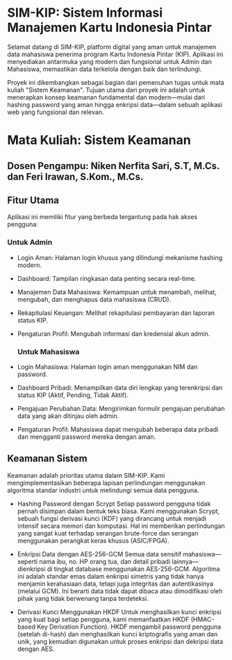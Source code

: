 # SIM-KIP: Sistem Informasi Manajemen Kartu Indonesia Pintar
  Selamat datang di SIM-KIP, platform digital yang aman untuk manajemen data mahasiswa penerima program Kartu Indonesia Pintar (KIP). Aplikasi ini menyediakan antarmuka yang modern dan fungsional untuk Admin dan Mahasiswa, memastikan data terkelola dengan baik dan terlindungi.

  Proyek ini dikembangkan sebagai bagian dari pemenuhan tugas untuk mata kuliah "Sistem Keamanan". Tujuan utama dari proyek ini adalah untuk menerapkan konsep keamanan fundamental dan modern—mulai dari hashing password yang aman hingga enkripsi data—dalam sebuah aplikasi web yang fungsional dan relevan.

# Mata Kuliah: Sistem Keamanan
## Dosen Pengampu: Niken Nerfita Sari, S.T, M.Cs. dan Feri Irawan, S.Kom., M.Cs.

## Fitur Utama
Aplikasi ini memiliki fitur yang berbeda tergantung pada hak akses pengguna:

  ### Untuk Admin
- Login Aman: Halaman login khusus yang dilindungi mekanisme hashing modern.
- Dashboard: Tampilan ringkasan data penting secara real-time.
- Manajemen Data Mahasiswa: Kemampuan untuk menambah, melihat, mengubah, dan menghapus data mahasiswa (CRUD).
- Rekapitulasi Keuangan: Melihat rekapitulasi pembayaran dan laporan status KIP.
- Pengaturan Profil: Mengubah informasi dan kredensial akun admin.

  ### Untuk Mahasiswa
- Login Mahasiswa: Halaman login aman menggunakan NIM dan password.
- Dashboard Pribadi: Menampilkan data diri lengkap yang terenkripsi dan status KIP (Aktif, Pending, Tidak Aktif).
- Pengajuan Perubahan Data: Mengirimkan formulir pengajuan perubahan data yang akan ditinjau oleh admin.
- Pengaturan Profil: Mahasiswa dapat mengubah beberapa data pribadi dan mengganti password mereka dengan aman.

## Keamanan Sistem
Keamanan adalah prioritas utama dalam SIM-KIP. Kami mengimplementasikan beberapa lapisan perlindungan menggunakan algoritma standar industri untuk melindungi semua data pengguna.

- Hashing Password dengan Scrypt
  Setiap password pengguna tidak pernah disimpan dalam bentuk teks biasa. Kami menggunakan Scrypt, sebuah fungsi derivasi kunci (KDF) yang dirancang untuk menjadi intensif secara memori dan komputasi. Hal ini memberikan perlindungan yang sangat kuat terhadap serangan brute-force dan serangan menggunakan perangkat keras khusus (ASIC/FPGA).

- Enkripsi Data dengan AES-256-GCM
  Semua data sensitif mahasiswa—seperti nama ibu, no. HP orang tua, dan detail pribadi lainnya—dienkripsi di tingkat database menggunakan AES-256-GCM. Algoritma ini adalah standar emas dalam enkripsi simetris yang tidak hanya menjamin kerahasiaan data, tetapi juga integritas dan autentikasinya (melalui GCM). Ini berarti data tidak dapat dibaca atau dimodifikasi oleh pihak yang tidak berwenang tanpa terdeteksi.

- Derivasi Kunci Menggunakan HKDF
  Untuk menghasilkan kunci enkripsi yang kuat bagi setiap pengguna, kami memanfaatkan HKDF (HMAC-based Key Derivation Function). HKDF mengambil password pengguna (setelah di-hash) dan menghasilkan kunci kriptografis yang aman dan unik, yang kemudian digunakan untuk proses enkripsi dan dekripsi data dengan AES.
